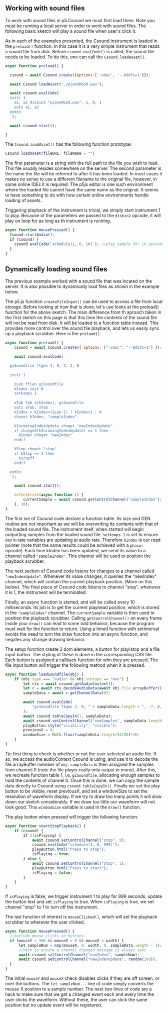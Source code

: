 
## Working with sound files

To work with sound files in p5.Csound we must first load them. Note you must be running a local server in order to work with sound files. The following basic sketch will play a sound file when user's click it. 

[](/soundfile_playback/index.html ':include :type=iframe width=800px height=200px frameBorder=0 scrolling="no"')

As in each of the examples presented, the Csound instrument is loaded in the `preload()` function. In this case it is a very simple instrument that reads a sound file from disk. Before `csound.evalCode()` is called, the sound file needs to be loaded. To do this, one can call the `Csound.loadAsset()`.  

```js
async function preload() {

  csound = await Csound.create({options:['-odac', '--0dbfs=1']});

  await Csound.loadAsset("./pianoMood.wav");

  await csound.evalCode(`
  instr 1
    a1, a2 diskin2 "pianoMood.wav", 1, 0, 1
    outs a1, a2
  endin
  `);

  await csound.start();

}
```

The `Csound.loadAsset()` has the following function prototype:
```js
Csound.loadAsset(fileURL, fileName = "")
```
The first parameter is a string with the full path to the file you wish to load. This file usually resides somewhere on the server. The second parameter is the name the file will be referred to after it has been loaded. In most cases it makes no sense to use a different filename to the original file, however, in some online IDEs it is required. The p5js editor is one such environment where the loaded file cannot have the same name as the original. It seems to have something to do with how certain online environments handle loading of assets.

Triggering playback of the instrument is trivial, we simply start instrument 1 to play. Because of the parameters we passed to the `diskin2` opcode, it will play on loop for as long as th instrument is running. 

```js
async function mousePressed() {  
  Csound.startAudio();
  if (csound) {
    csound.evalCode(`schedule(1, 0, 10)`); //play sample for 10 seconds
  }
}
```

## Dynamically loading sound files

The previous example worked with a sound file that was located on the server. It is also possible to dynamically load files as shown in the example below. 

[](/soundfile_load/index.html ':include :type=iframe width=800px height=400px frameBorder=0 scrolling="no"')

The p5.js function `createFileInput()` can be used to access a file from local storage. Before looking at how that is done, let's use looks at the preload() function for the above sketch. The main difference from th aproach taken in the first sketch on this page is that this time the contents of the sound file will not be read from disk. It will be loaded to a function table instead. This provides more control over the sound file playback, and lets us easily sync up a playback scrubber. Here is the `preload()`.

```js
async function preload() {
    csound = await Csound.create({ options: ["-odac", "--0dbfs=1"] });

    await csound.evalCode(`

  giSoundfile ftgen 1, 0, 2, 2, 0
  
  instr 1

    iLen ftlen giSoundfile
    kIndex init 0
    setksmps 1
    
    aTab tab a(kIndex), giSoundfile
    outs aTab, aTab
    kIndex = kIndex<(iLen-1) ? kIndex+1 : 0    
    chnset kIndex, "sampleIndex"

    kIncomingIndexUpdate chnget "newIndexUpdate"
    if changed(kIncomingIndexUpdate) == 1 then
      kIndex chnget "newIndex"
    endif

    kStop chnget "stop"
    if kStop == 1 then
      turnoff
    endif 

  endin 
  `);

    await csound.start();

    setInterval(async function () {
        currentSample = await csound.getControlChannel("sampleIndex");
    }, 10);
}
```

The first ine of Csound code declare a function table. Its size and GEN routine are not important as we will be overwriting its contents with that of the loaded sound file. The instrument itself, when started will begin outputting samples from the loaded sound file. `setksmps 1` is set to ensure our k-rate variables are updating at audio rate. Therefore `kIndex` is our read pointer (note that the same results could be achieved with a `phasor` opcode). Each time kIndex has been updated, we send its value to a channel called `"sampleIndex"`. This channel will be used to position the playback scrubber. 

The next section of Csound code listens for changes to a channel called `"newIndexUpdate"`. Whenever its value changes, it queries the "newIndex" channel, which will contain the current playback position. (More on this below). The final piece of Csound code listens to channel "stop", whenever it is 1, the instrument will be terminated. 

Finally, an async function is started, and will be called every 10 milliseconds. Its job is to get the current playhead position, which is stored in the `"sampleIndex"` channel. The `currentSample` variable is then used to position the playback scrubber. Calling `getControlChannel()` on every frame inside your `draw()` can lead to some odd behavior, because the program must wait for the function to return. Using a timed function with setInterval avoids the need to turn the draw function into an async function, and negates any strange drawing behavior.

The setup function create 2 dom elements, a button for play/stop and a file input button. The styling of these is done in the corresponding CSS file. Each button is assigned a callback function for whn they are pressed. The file input button will trigger the following method when it is pressed.

```js
async function loadSoundfile(obj) {
    if (obj.type === "audio" && obj.subtype == "wav") {
        let ctx = await csound.getAudioContext();
        let c = await ctx.decodeAudioData(await obj.file.arrayBuffer());
        sampleData = await c.getChannelData(0);

        await csound.evalCode(
            "giSoundfile ftgen 1, 0, " + sampleData.length + ", -7, 0, 0"
        );
        await csound.tableCopyIn(1, sampleData);
        await csound.setControlChannel("numSamples", sampleData.length);
        playButton.style("visibility", "visible");
        previousX = 0;
        windowSize = Math.floor(sampleData.length/44100)*20;
    }
}

```

Tje first thing to check is whether or not the user selected an audio file. If so, we access the audioContext Csound is using, and use it to decode the file.arrayBuffer member of `obj`. `sampleData` is then assigned the samples from channel 0 (note the file player really only output in mono). After this, we recreate function table 1, i.e, `giSoundfile`, allocating enough samples to hold the contents of channel 0. Once this is done, we can copy the sample data directly to Csound using `csound.tableCopyIn()`. Finally we set the play button to be visible, reset previousX, and set a windowSize to set the resolution of waveform display. If we try to draw too many points it will slow down our sketch considerably. If we draw too little our waveform will not look good. This `windowSize` variable is used in the `draw()` function. 


The play button when pressed will trigger the following function:

```js
async function startStopPlayback() {
    if (csound) {
        if (!isPlaying) {
            await csound.setControlChannel("stop", 0);
            csound.evalCode("schedule(1, 0, 999)");
            playButton.html("Press to stop");
            isPlaying = true;
        } else {
            await csound.setControlChannel("stop", 1);
            playButton.html("Press to start");
            isPlaying = false;
        }
    }
}
```

If `isPlaying` is false, we trigger instrument 1 to play for 999 seconds, update the button text and set `isPlaying` to true. When `isPlaying` is true, we set channel "stop" to 1 to turn off the instrument. 

The last function of interest is `mouseClicked()`, which will set the playback scrubber to wherever the user clicked. 

```js
async function mousePressed() {
  //exclude mouse clicks on buttons..
  if (mouseY < 360 && mouseX > 0 && mouseX < width) {
      let sampleNum = map(mouseX, 0, width, 0, sampleData.length - 1);
      //hack to ensure a channel changed message is always sent
      await csound.setControlChannel("newIndex", sampleNum);
      await csound.setControlChannel("newIndexUpdate", random(100));
  }
}
```

The initial `mouseY` and `mouseX` check disables clicks if they are off screen, or over the buttons. The `let sampleNum...` line of code simply converts the mouse X position to a sample number. The next two lines of code are a hack to make sure that we get a changed event each and every time the user clicks the waveform. Without these, the user can click the same position but no update event will be registered.  


